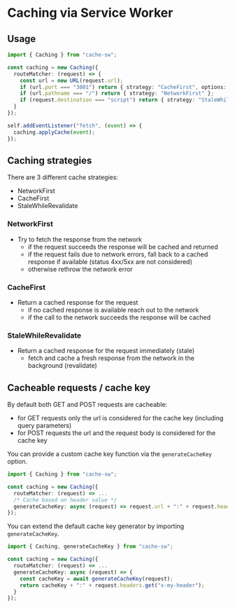 # Caching via Service Worker

## Usage

```typescript
import { Caching } from "cache-sw";

const caching = new Caching({
  routeMatcher: (request) => {
    const url = new URL(request.url);
    if (url.port === "3001") return { strategy: "CacheFirst", options: { maxAge: 30 } };
    if (url.pathname === "/") return { strategy: "NetworkFirst" };
    if (request.destination === "script") return { strategy: "StaleWhileRevalidate" };
  }
});

self.addEventListener("fetch", (event) => {
  caching.applyCache(event);
});
```

## Caching strategies

There are 3 different cache strategies:
* NetworkFirst
* CacheFirst
* StaleWhileRevalidate

### NetworkFirst
- Try to fetch the response from the network
  - if the request succeeds the response will be cached and returned 
  - if the request fails due to network errors, fall back to a cached response if available (status 4xx/5xx are not considered)
  - otherwise rethrow the network error

### CacheFirst
- Return a cached response for the request
  - if no cached response is available reach out to the network
  - if the call to the network succeeds the response will be cached

### StaleWhileRevalidate
- Return a cached response for the request immediately (stale)
  - fetch and cache a fresh response from the network in the background (revalidate)

## Cacheable requests / cache key

By default both GET and POST requests are cacheable:
* for GET requests only the url is considered for the cache key (including query parameters)
* for POST requests the url and the request body is considered for the cache key

You can provide a custom cache key function via the ```generateCacheKey``` option.

```typescript
import { Caching } from "cache-sw";

const caching = new Caching({
  routeMatcher: (request) => ...
  /* Cache based on header value */
  generateCacheKey: async (request) => request.url + ":" + request.headers.get("x-my-header")
});
```

You can extend the default cache key generator by importing ```generateCacheKey```.
```typescript
import { Caching, generateCacheKey } from "cache-sw";

const caching = new Caching({
  routeMatcher: (request) => ...
  generateCacheKey: async (request) => {
    const cacheKey = await generateCacheKey(request);
    return cacheKey + ":" + request.headers.get("x-my-header");
  }
});
```

